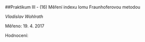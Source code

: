 ##Praktikum III - (16) Měření indexu lomu Fraunhoferovou metodou

*Vladislav Wohlrath*

Měřeno: 19. 4. 2017

Hodnocení: 

